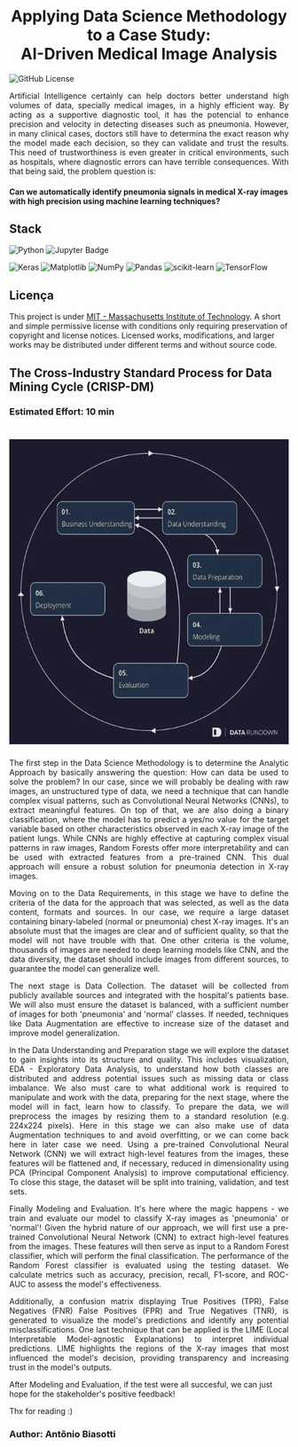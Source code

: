 <h1 align="center">
  <!-- <img src="./logo.svg" height="300" width="300" alt="Logo Nome do Projeto" /><br> -->
  Applying Data Science Methodology to a Case Study:<br> AI-Driven Medical Image Analysis
</h1>

![GitHub License](https://img.shields.io/github/license/antoniobiasotti/chest-vision?labelColor=101010)

<p style="text-align: justify;">
Artificial Intelligence certainly can help doctors better understand high volumes of data, specially medical images, in a highly efficient way. By acting as a supportive diagnostic tool, it has the potencial to enhance precision and velocity in detecting diseases such as pneumonia. However, in many clinical cases, doctors still have to determina the exact reason why the model made each decision, so they can validate and trust the results. This need of trustworthiness is even greater in critical environments, such as hospitals, where diagnostic errors can have terrible consequences. With that being said, the problem question is: 

<h4>Can we automatically identify pneumonia signals in medical X-ray images with high precision using machine learning techniques?</h4>

## Stack

<!-- Linguagens -->
![Python](https://img.shields.io/badge/Python-blue?style=for-the-badge&logo=python&logoColor=FFD43B)
![Jupyter Badge](https://img.shields.io/badge/Jupyter-F37626?logo=jupyter&logoColor=fff&style=for-the-badge)
<!-- ML/AI -->
![Keras](https://img.shields.io/badge/Keras-%23D00000.svg?style=for-the-badge&logo=Keras&logoColor=white)
![Matplotlib](https://img.shields.io/badge/Matplotlib-%23ffffff.svg?style=for-the-badge&logo=Matplotlib&logoColor=black)
![NumPy](https://img.shields.io/badge/numpy-%23013243.svg?style=for-the-badge&logo=numpy&logoColor=white)
![Pandas](https://img.shields.io/badge/pandas-%23150458.svg?style=for-the-badge&logo=pandas&logoColor=white)
![scikit-learn](https://img.shields.io/badge/scikit--learn-%23F7931E.svg?style=for-the-badge&logo=scikit-learn&logoColor=white)
![TensorFlow](https://img.shields.io/badge/TensorFlow-%23FF6F00.svg?style=for-the-badge&logo=TensorFlow&logoColor=white)

## Licença
This project is under [MIT - Massachusetts Institute of Technology](https://choosealicense.com/licenses/mit/). A short and simple permissive license with conditions only requiring preservation of copyright and license notices. Licensed works, modifications, and larger works may be distributed under different terms and without source code.

## The Cross-Industry Standard Process for Data Mining Cycle (CRISP-DM)

<h3><b>Estimated Effort: 10 min</b></h3>
<h1 align="center">
  <img src="./images/CRISP-DMCycle.png" height="550" width="650" alt="Logo Nome do Projeto" />
</h1>
<p style="text-align: justify;">
The first step in the Data Science Methodology is to determine the Analytic Approach by basically answering the question: How can data be used to solve the problem? In our case, since we will probably be dealing with raw images, an unstructured type of data, we need a technique that can handle complex visual patterns, such as Convolutional Neural Networks (CNNs), to extract meaningful features. On top of that, we are also doing a binary classification, where the model has to predict a yes/no value for the target variable based on other characteristics observed in each X-ray image of the patient lungs.  While CNNs are highly effective at capturing complex visual patterns in raw images, Random Forests offer more interpretability and can be used with extracted features from a pre-trained CNN. This dual approach will ensure a robust solution for pneumonia detection in X-ray images.</p>

<p style="text-align: justify;">
Moving on to the Data Requirements, in this stage we have to define the criteria of the data for the approach that was selected, as well as the data content, formats and sources. In our case, we require a large dataset containing binary-labeled (normal or pneumonia) chest X-ray images. It's an absolute must that the images are clear and of sufficient quality, so that the model will not have trouble with that. One other criteria is the volume, thousands of images are needed to deep learning models like CNN, and the data diversity, the dataset should include images from different sources, to guarantee the model can generalize well.</p>
<p style="text-align: justify;">
The next stage is Data Collection. The dataset will be collected from publicly available sources and integrated with the hospital's patients base. We will also must ensure the dataset is balanced, with a sufficient number of images for both 'pneumonia' and 'normal' classes. If needed, techniques like Data Augmentation are effective to increase size of the dataset and improve model generalization.</p>
<p style="text-align: justify;">
In the Data Understanding and Preparation stage we will explore the dataset to gain insights into its structure and quality. This includes visualization, EDA - Exploratory Data Analysis, to understand how both classes are distributed and address potential issues such as missing data or class imbalance. We also must care to what additional work is required to manipulate and work with the data, preparing for the next stage, where the model will in fact, learn how to classify. To prepare the data, we will preprocess the images by resizing them to a standard resolution (e.g. 224x224 pixels). Here in this stage we can also make use of data Augmentation techniques to and avoid overfitting, or we can come back here in later case we need. Using a pre-trained Convolutional Neural Network (CNN) we will extract high-level features from the images, these features will be flattened and, if necessary, reduced in dimensionality using PCA (Principal Component Analysis) to improve computational efficiency.  To close this stage, the dataset will be split into training, validation, and test sets.</p>
<p style="text-align: justify;">
Finally Modeling and Evaluation. It's here where the magic happens - we train and evaluate our model to classify X-ray images as 'pneumonia' or 'normal'!  Given the hybrid nature of our approach, we will first use a pre-trained Convolutional Neural Network (CNN) to extract high-level features from the images. These features will then serve as input to a Random Forest classifier, which will perform the final classification.   The performance of the Random Forest classifier is evaluated using the testing dataset. We calculate metrics such as accuracy, precision, recall, F1-score, and ROC-AUC to assess the model's effectiveness.</p>
<p style="text-align: justify;">
Additionally, a confusion matrix displaying True Positives (TPR), False Negatives (FNR) False Positives (FPR) and True Negatives (TNR), is generated to visualize the model's predictions and identify any potential misclassifications. One last technique that can be applied is the LIME (Local Interpretable Model-agnostic Explanations) to interpret individual predictions. LIME highlights the regions of the X-ray images that most influenced the model's decision, providing transparency and increasing trust in the model's outputs.</p>

After Modeling and Evaluation, if the test were all succesful, we can just hope for the stakeholder's positive feedback! 

Thx for reading :)

### Author: Antônio Biasotti